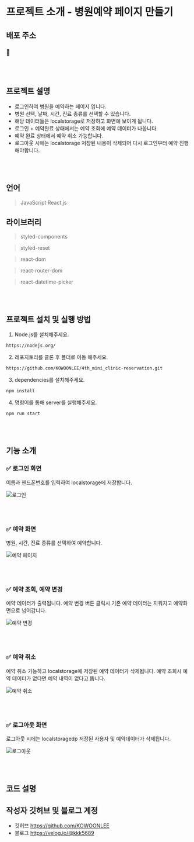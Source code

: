 
# **프로젝트 소개 - 병원예약 페이지 만들기**

## 배포 주소
### 📒 

<br>
<br>

## 프로젝트 설명

- 로그인하여 병원을 예약하는 페이지 입니다.
- 병원 선택, 날짜, 시간, 진료 종류를 선택할 수 있습니다.
- 해당 데이터들은 localstorage로 저장하고 화면에 보이게 됩니다.
- 로그인 + 예약완료 상태에서는 예약 조회에 예약 데이터가 나옵니다.
- 예약 완료 상태에서 예약 취소 가능합니다.
- 로그아웃 시에는 localstorage 저장된 내용이 삭제되어 다시 로그인부터 예약 진행해야합니다.

<br>
<br>

## **언어**

> JavaScript
> React.js

## **라이브러리**

> styled-components

> styled-reset

> react-dom

> react-router-dom

> react-datetime-picker


<br>
<br>

## 프로젝트 설치 및 실행 방법

1. Node.js를 설치해주세요.
```
https://nodejs.org/
```

2. 레포지토리를 클론 후 폴더로 이동 해주세요.
```
https://github.com/KOWOONLEE/4th_mini_clinic-reservation.git
```

3. dependencies를 설치해주세요.
```
npm install
```

4. 명령어를 통해 server를 실행해주세요.
```
npm run start
```

<br>
<br>

## 기능 소개

### ✅ 로그인 화면
이름과 핸드폰번호를 입력하여 localstorage에 저장합니다.

![로그인](https://user-images.githubusercontent.com/108816777/196376587-a8fa5a90-514d-4e96-ad05-38b66867d4f8.gif)

<br>
<br>

### ✅ 예약 화면
병원, 시간, 진료 종류를 선택하여 예약합니다.

![예약 페이지](https://user-images.githubusercontent.com/108816777/196376814-3381bd43-5b69-4d2c-ac1d-107483c6c13a.gif)


<br>
<br>

### ✅ 예약 조회, 예약 변경
예약 데이터가 출력됩니다.
예약 변경 버튼 클릭시 기존 예약 데이터는 지워지고 예약화면으로 넘어갑니다.

![예약 변경](https://user-images.githubusercontent.com/108816777/196376963-ee67206b-743b-4a43-827e-1bfe329ae17d.gif)

<br>
<br>

### ✅ 예약 취소
예약 취소 가능하고 localstorage에 저장된 예약 데이터가 삭제됩니다. 예약 조회시 예약 데이터가 없다면 예약 내역이 없다고 뜹니다.

![예약 취소](https://user-images.githubusercontent.com/108816777/196377404-a010ad3f-5669-4e11-8225-3fd4ec8f4de3.gif)

<br>
<br>


### ✅ 로그아웃 화면
로그아웃 시에는 localstoragedp 저장된 사용자 및 예약데이터가 삭제됩니다.

![로그아웃](https://user-images.githubusercontent.com/108816777/196377655-4f07f190-70b2-41be-84e9-e3cdc19d4913.gif)

<br>
<br>



## 코드 설명



## 작성자 깃허브 및 블로그 계정

- 깃허브 https://github.com/KOWOONLEE
- 블로그 https://velog.io/@kkk5689


